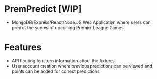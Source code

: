 # PremPredict [WIP]

* MongoDB/Express/React/Node.JS Web Application where users can predict the scores of upcoming Premier League Games

# Features
* API Routing to return information about the fixtures
* User account creation where previous predictions can be viewed and points can be added for correct predictions
